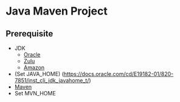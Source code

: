 # Java Maven Project

## Prerequisite

* JDK
  * [Oracle](https://www.oracle.com/technetwork/java/javase/downloads/jdk8-downloads-2133151.html)
  * [Zulu](https://www.azul.com/downloads/zulu/)
  * [Amazon](https://docs.aws.amazon.com/corretto/latest/corretto-8-ug/downloads-list.html)
* (Set JAVA_HOME) (https://docs.oracle.com/cd/E19182-01/820-7851/inst_cli_jdk_javahome_t/)
* [Maven](https://maven.apache.org/download.cgi)
* Set MVN_HOME